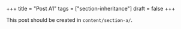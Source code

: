 +++
title = "Post A1"
tags = ["section-inheritance"]
draft = false
+++

This post should be created in `content/section-a/`.
